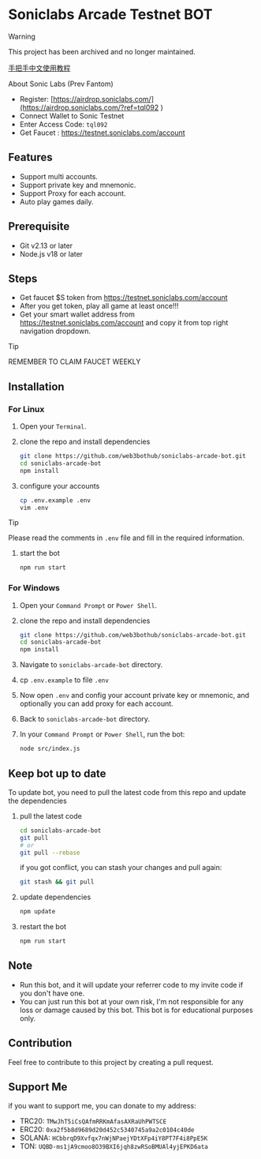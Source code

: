 # Soniclabs Arcade Testnet BOT

> [!warning]
> This project has been archived and no longer maintained.

[手把手中文使用教程](https://mirror.xyz/0xe8224b3E9C8d35b34D088BB5A216B733a5A6D9EA/pEf4ou_1otpEkc4V3E4a014cwKmaM8c8s6ODb_b0ipg)

About Sonic Labs (Prev Fantom)

- Register: [https://airdrop.soniclabs.com/](https://airdrop.soniclabs.com/?ref=tql092 )
- Connect Wallet to Sonic Testnet
- Enter Access Code: `tql092`
- Get Faucet : <https://testnet.soniclabs.com/account>

## Features

- Support multi accounts.
- Support private key and mnemonic.
- Support Proxy for each account.
- Auto play games daily.

## Prerequisite

- Git v2.13 or later
- Node.js v18 or later

## Steps

- Get faucet $S token from <https://testnet.soniclabs.com/account>
- After you get token, play all game at least once!!!
- Get your smart wallet address from <https://testnet.soniclabs.com/account> and copy it from top right navigation dropdown.

> [!tip]
>
> REMEMBER TO CLAIM FAUCET WEEKLY

## Installation

### For Linux

1. Open your `Terminal`.

1. clone the repo and install dependencies

   ```bash
   git clone https://github.com/web3bothub/soniclabs-arcade-bot.git
   cd soniclabs-arcade-bot
   npm install
   ```

1. configure your accounts

   ```bash
   cp .env.example .env
   vim .env
   ```

> [!tip]
> Please read the comments in `.env` file and fill in the required information.

1. start the bot

    ```bash
    npm run start
    ```

### For Windows

1. Open your `Command Prompt` or `Power Shell`.
1. clone the repo and install dependencies

   ```bash
   git clone https://github.com/web3bothub/soniclabs-arcade-bot.git
   cd soniclabs-arcade-bot
   npm install
   ```

1. Navigate to `soniclabs-arcade-bot` directory.
1. cp `.env.example` to file `.env`
1. Now open `.env` and config your account private key or mnemonic, and optionally you can add proxy for each account.
1. Back to `soniclabs-arcade-bot` directory.
1. In your `Command Prompt` or `Power Shell`, run the bot:

    ```bash
    node src/index.js
    ```

## Keep bot up to date

To update bot, you need to pull the latest code from this repo and update the dependencies

1. pull the latest code

   ```bash
   cd soniclabs-arcade-bot
   git pull
   # or
   git pull --rebase
   ```

   if you got conflict, you can stash your changes and pull again:

   ```bash
   git stash && git pull
   ```

1. update dependencies

   ```bash
   npm update
   ```

1. restart the bot

   ```bash
   npm run start
   ```

## Note

- Run this bot, and it will update your referrer code to my invite code if you don't have one.
- You can just run this bot at your own risk, I'm not responsible for any loss or damage caused by this bot. This bot is for educational purposes only.

## Contribution

Feel free to contribute to this project by creating a pull request.

## Support Me

if you want to support me, you can donate to my address:

- TRC20: `TMwJhT5iCsQAfmRRKmAfasAXRaUhPWTSCE`
- ERC20: `0xa2f5b8d9689d20d452c5340745a9a2c0104c40de`
- SOLANA: `HCbbrqD9Xvfqx7nWjNPaejYDtXFp4iY8PT7F4i8PpE5K`
- TON: `UQBD-ms1jA9cmoo8O39BXI6jqh8zwRSoBMUAl4yjEPKD6ata`
